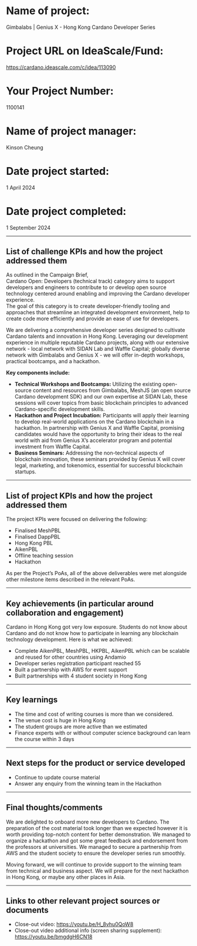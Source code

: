 # Name of project:
Gimbalabs | Genius X - Hong Kong Cardano Developer Series

# Project URL on IdeaScale/Fund:
https://cardano.ideascale.com/c/idea/113090

# Your Project Number:
1100141

# Name of project manager:
Kinson Cheung

# Date project started:
1 April 2024

# Date project completed:
1 September 2024

---

## List of challenge KPIs and how the project addressed them

As outlined in the Campaign Brief,  
Cardano Open: Developers (technical track) category aims to support developers and engineers to contribute to or develop open source technology centered around enabling and improving the Cardano developer experience.  
The goal of this category is to create developer-friendly tooling and approaches that streamline an integrated development environment, help to create code more efficiently and provide an ease of use for developers.

We are delivering a comprehensive developer series designed to cultivate Cardano talents and innovation in Hong Kong. Leveraging our development experience in multiple reputable Cardano projects, along with our extensive network - local network with SIDAN Lab and Waffle Capital; globally diverse network with Gimbalabs and Genius X - we will offer in-depth workshops, practical bootcamps, and a hackathon.

**Key components include:**

- **Technical Workshops and Bootcamps:** Utilizing the existing open-source content and resources from Gimbalabs, MeshJS (an open source Cardano development SDK) and our own expertise at SIDAN Lab, these sessions will cover topics from basic blockchain principles to advanced Cardano-specific development skills.  
- **Hackathon and Project Incubation:** Participants will apply their learning to develop real-world applications on the Cardano blockchain in a hackathon. In partnership with Genius X and Waffle Capital, promising candidates would have the opportunity to bring their ideas to the real world with aid from Genius X’s accelerator program and potential investment from Waffle Capital.  
- **Business Seminars:** Addressing the non-technical aspects of blockchain innovation, these seminars provided by Genius X will cover legal, marketing, and tokenomics, essential for successful blockchain startups.

---

## List of project KPIs and how the project addressed them

The project KPIs were focused on delivering the following:

- Finalised MeshPBL  
- Finalised DappPBL  
- Hong Kong PBL  
- AikenPBL  
- Offline teaching session  
- Hackathon  

As per the Project’s PoAs, all of the above deliverables were met alongside other milestone items described in the relevant PoAs.

---

## Key achievements (in particular around collaboration and engagement)

Cardano in Hong Kong got very low exposure. Students do not know about Cardano and do not know how to participate in learning any blockchain technology development. Here is what we achieved:

- Complete AikenPBL, MeshPBL, HKPBL, AikenPBL which can be scalable and reused for other countries using Andamio  
- Developer series registration participant reached 55  
- Built a partnership with AWS for event support  
- Built partnerships with 4 student society in Hong Kong  

---

## Key learnings

- The time and cost of writing courses is more than we considered.  
- The venue cost is huge in Hong Kong  
- The student groups are more active than we estimated  
- Finance experts with or without computer science background can learn the course within 3 days  

---

## Next steps for the product or service developed

- Continue to update course material  
- Answer any enquiry from the winning team in the Hackathon  

---

## Final thoughts/comments

We are delighted to onboard more new developers to Cardano. The preparation of the cost material took longer than we expected however it is worth providing top-notch content for better demonstration. We managed to organize a hackathon and got some great feedback and endorsement from the professors at universities. We managed to secure a partnership from AWS and the student society to ensure the developer series run smoothly.

Moving forward, we will continue to provide support to the winning team from technical and business aspect. We will prepare for the next hackathon in Hong Kong, or maybe any other places in Asia.

---

## Links to other relevant project sources or documents

- Close-out video: https://youtu.be/H_8vhu0QoW8  
- Close-out video additional info (screen sharing supplement): https://youtu.be/bmgdgH6CN18
